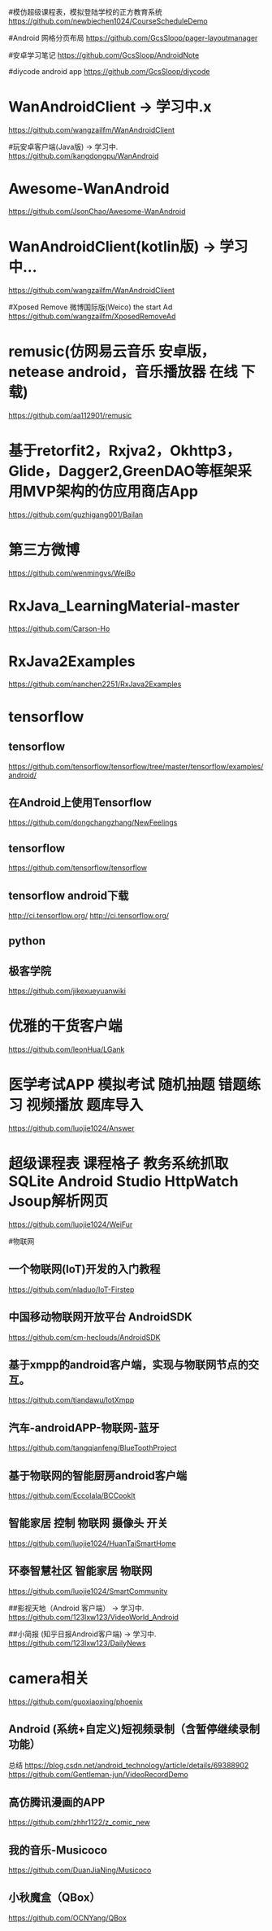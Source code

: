 
#模仿超级课程表，模拟登陆学校的正方教育系统
https://github.com/newbiechen1024/CourseScheduleDemo


#Android 网格分页布局
https://github.com/GcsSloop/pager-layoutmanager

#安卓学习笔记 
https://github.com/GcsSloop/AndroidNote

#diycode android app
https://github.com/GcsSloop/diycode

# WanAndroidClient -> 学习中.x
https://github.com/wangzailfm/WanAndroidClient

#玩安卓客户端(Java版) -> 学习中.
https://github.com/kangdongpu/WanAndroid

# Awesome-WanAndroid
https://github.com/JsonChao/Awesome-WanAndroid

# WanAndroidClient(kotlin版) -> 学习中...
https://github.com/wangzailfm/WanAndroidClient

#Xposed Remove 微博国际版(Weico) the start Ad
https://github.com/wangzailfm/XposedRemoveAd

# remusic(仿网易云音乐 安卓版，netease android，音乐播放器 在线 下载)
https://github.com/aa112901/remusic

# 基于retorfit2，Rxjva2，Okhttp3，Glide，Dagger2,GreenDAO等框架采用MVP架构的仿应用商店App
https://github.com/guzhigang001/Bailan

# 第三方微博
https://github.com/wenmingvs/WeiBo

# RxJava_LearningMaterial-master
https://github.com/Carson-Ho

# RxJava2Examples
https://github.com/nanchen2251/RxJava2Examples

# tensorflow # 
## tensorflow
https://github.com/tensorflow/tensorflow/tree/master/tensorflow/examples/android/

## 在Android上使用Tensorflow
https://github.com/dongchangzhang/NewFeelings

## tensorflow
https://github.com/tensorflow/tensorflow

## tensorflow android下载
http://ci.tensorflow.org/
http://ci.tensorflow.org/


## python




## 极客学院
https://github.com/jikexueyuanwiki


#  优雅的干货客户端
https://github.com/leonHua/LGank

# 医学考试APP 模拟考试 随机抽题 错题练习 视频播放 题库导入
https://github.com/luojie1024/Answer

# 超级课程表 课程格子 教务系统抓取 SQLite Android Studio HttpWatch Jsoup解析网页
https://github.com/luojie1024/WeiFur

#物联网
## 一个物联网(IoT)开发的入门教程
https://github.com/nladuo/IoT-Firstep

## 中国移动物联网开放平台 AndroidSDK
https://github.com/cm-heclouds/AndroidSDK

## 基于xmpp的android客户端，实现与物联网节点的交互。
https://github.com/tiandawu/IotXmpp

## 汽车-androidAPP-物联网-蓝牙
https://github.com/tangqianfeng/BlueToothProject

## 基于物联网的智能厨房android客户端
https://github.com/Eccolala/BCCookIt

## 智能家居 控制 物联网 摄像头 开关
https://github.com/luojie1024/HuanTaiSmartHome

## 环泰智慧社区 智能家居 物联网
https://github.com/luojie1024/SmartCommunity


##影视天地（Android 客户端） -> 学习中.
https://github.com/123lxw123/VideoWorld_Android

##小简报 (知乎日报Android客户端) -> 学习中.
https://github.com/123lxw123/DailyNews


# camera相关
 https://github.com/guoxiaoxing/phoenix

## Android (系统+自定义)短视频录制（含暂停继续录制功能）
 总结
 https://blog.csdn.net/android_technology/article/details/69388902
 https://github.com/Gentleman-jun/VideoRecordDemo

## 高仿腾讯漫画的APP
  https://github.com/zhhr1122/z_comic_new

## 我的音乐-Musicoco
https://github.com/DuanJiaNing/Musicoco

## 小秋魔盒（QBox）
https://github.com/OCNYang/QBox